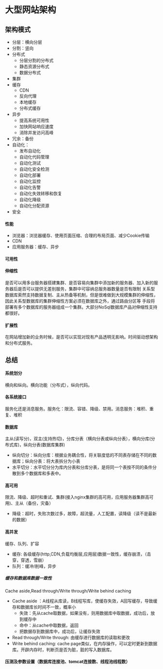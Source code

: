 # 大型网站架构
## 架构模式

- 分层：横向分层
- 分割：竖向
- 分布式
    - 分层分割的分布式
    - 静态资源分布式
    - 数据分布式
- 集群
- 缓存
    - CDN
    - 反向代理
    - 本地缓存
    - 分布式缓存
- 异步
    - 提高系统可用性
    - 加快网站响应速度
    - 消除并发访问高峰
- 冗余：备份
- 自动化：
    - 发布自动化
    - 自动化代码管理
    - 自动化测试
    - 自动化安全检测
    - 自动化部署
    - 自动化监控
    - 自动化告警
    - 自动化失效转移和恢复
    - 自动化降级
    - 自动化分配资源
- 安全


#### 性能
- 浏览器：浏览器缓存、使用页面压缩、合理的布局页面、减少Cookie传输
- CDN
- 应用服务器：缓存、异步
#### 可用性
#### 伸缩性
是否可以用多台服务器搭建集群、是否容易向集群中添加新的服务器、加入新的服务器后是否可以提供无差别服务，集群中可容纳总服务器数量是否有限制
关系型数据库索然支持数据复制、主从热备等机制，但是很难做到大规模集群的伸缩性，因此关系型数据库的集群伸缩性方案必须在数据库之外，通过路由分区等
手段将部署有多个数据库的服务器组成一个集群。大部分NoSql数据库产品对伸缩性支持都很好。
#### 扩展性
在网站增加新的业务时候，是否可以实现对现有产品透明无影响。时间驱动想架构和分布式服务。


## 总结
#### 系统划分
横向和纵向。横向功能（分布式），纵向代码。
#### 各系统接口
服务化还是消息服务。服务化：限流、容错、降级、禁用。消息服务：堆积、重复、堆积
#### 数据库
主从(读写分)，双主(支持热切)，分库分表（横向分表或纵向分表），横向分库(分布式库)，纵向分表(数据库集群)  

- 纵向切分：纵向分库：根据业务耦合性，将关联度低的不同表存储在不同的数据库；纵向分表：将大表拆分为小表  
- 水平切分：水平切分分为库内分表和分库分表，是将同一个表按不同的条件分散到多个数据库和多表中。
#### 高可用
限流、降级、超时和重试、集群(接入nginx集群的高可用，应用服务器集群高可用)、主从（备份，灾备）  

- 降级：超时，失败次数过多，故障，超流量，人工配置，读降级（读不是最新的数据）

#### 高并发
缓存、队列、扩容

- 缓存: 各级缓存(http,CDN,负载均衡层,应用层)数据一致性，缓存崩溃，（击穿，穿透，雪崩）
- 队列：缓冲/削峰，异步

##### 缓存和数据库数据一致性
Cache aside,Read through/Write through/Write behind caching  

- Cache aside ：A线程从库读，B线程写库，使缓存失效，A回写缓存，导致缓存和数据库长时间不一致，概率小
    - 失效：先从cache取数据，如果没有，则用数据库中取数据，成功后，放到缓存中
    - 命中：从cache中取数据，返回
    - 把数据存到数据库中，成功后，让缓存失效  
- Read through/Write through: 由缓存进行数据库的读取和更改
- Write behind caching: cache page类似，在内存操作，可以定时更新到数据库。开辟内存时，判断页是否为脏，脏的写入数据库。

#### 压测及参数设置（数据库连接池、tomcat连接数、线程池线程数）
